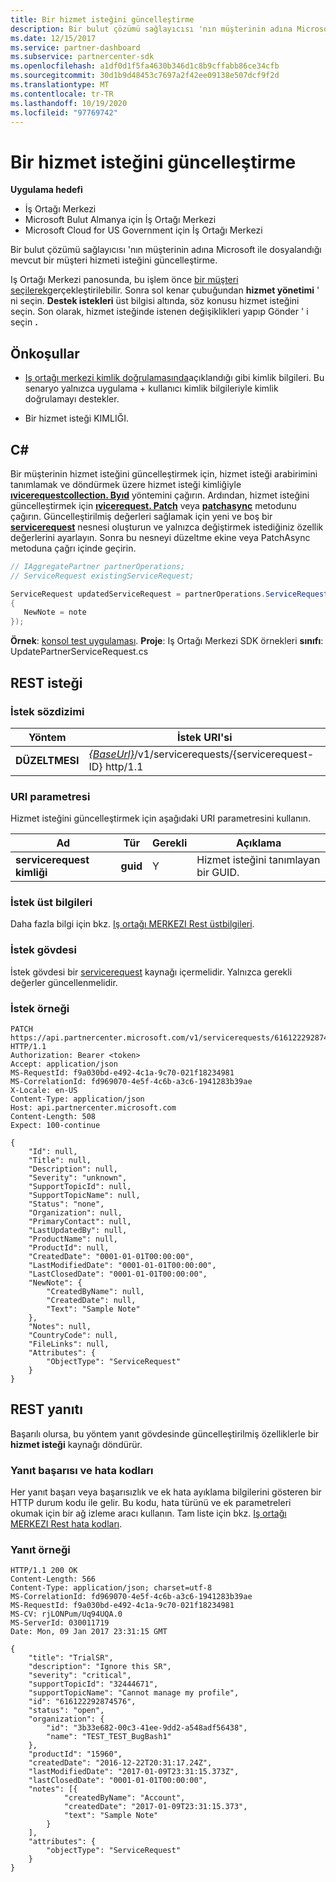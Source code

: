 ```yaml
---
title: Bir hizmet isteğini güncelleştirme
description: Bir bulut çözümü sağlayıcısı 'nın müşterinin adına Microsoft ile dosyalandığı mevcut bir müşteri hizmeti isteğini güncelleştirme.
ms.date: 12/15/2017
ms.service: partner-dashboard
ms.subservice: partnercenter-sdk
ms.openlocfilehash: a1df0d1f5fa4630b346d1c8b9cffabb86ce34cfb
ms.sourcegitcommit: 30d1b9d48453c7697a2f42ee09138e507dcf9f2d
ms.translationtype: MT
ms.contentlocale: tr-TR
ms.lasthandoff: 10/19/2020
ms.locfileid: "97769742"
---
```

# <a name="update-a-service-request"></a>Bir hizmet isteğini güncelleştirme

**Uygulama hedefi**

- İş Ortağı Merkezi
- Microsoft Bulut Almanya için İş Ortağı Merkezi
- Microsoft Cloud for US Government için İş Ortağı Merkezi

Bir bulut çözümü sağlayıcısı 'nın müşterinin adına Microsoft ile dosyalandığı mevcut bir müşteri hizmeti isteğini güncelleştirme.

Iş Ortağı Merkezi panosunda, bu işlem önce [bir müşteri seçilerek](get-a-customer-by-name.md)gerçekleştirilebilir. Sonra sol kenar çubuğundan **hizmet yönetimi** ' ni seçin. **Destek istekleri** üst bilgisi altında, söz konusu hizmet isteğini seçin. Son olarak, hizmet isteğinde istenen değişiklikleri yapıp Gönder ' i seçin **.**

## <a name="prerequisites"></a>Önkoşullar

- [Iş ortağı merkezi kimlik doğrulamasında](partner-center-authentication.md)açıklandığı gibi kimlik bilgileri. Bu senaryo yalnızca uygulama + kullanıcı kimlik bilgileriyle kimlik doğrulamayı destekler.

- Bir hizmet isteği KIMLIĞI.

## <a name="c"></a>C\#

Bir müşterinin hizmet isteğini güncelleştirmek için, hizmet isteği arabirimini tanımlamak ve döndürmek üzere hizmet isteği kimliğiyle [**ıvicerequestcollection. Byıd**](/dotnet/api/microsoft.store.partnercenter.servicerequests.iservicerequestcollection.byid) yöntemini çağırın. Ardından, hizmet isteğini güncelleştirmek için [**ıvicerequest. Patch**](/dotnet/api/microsoft.store.partnercenter.servicerequests.iservicerequest.patch) veya [**patchasync**](/dotnet/api/microsoft.store.partnercenter.servicerequests.iservicerequest.patchasync) metodunu çağırın. Güncelleştirilmiş değerleri sağlamak için yeni ve boş bir [**servicerequest**](/dotnet/api/microsoft.store.partnercenter.models.servicerequests.servicerequest) nesnesi oluşturun ve yalnızca değiştirmek istediğiniz özellik değerlerini ayarlayın. Sonra bu nesneyi düzeltme ekine veya PatchAsync metoduna çağrı içinde geçirin.

``` csharp
// IAggregatePartner partnerOperations;
// ServiceRequest existingServiceRequest;

ServiceRequest updatedServiceRequest = partnerOperations.ServiceRequests.ById(existingServiceRequest.Id).Patch(new ServiceRequest
{
   NewNote = note
});
```

**Örnek**: [konsol test uygulaması](console-test-app.md). **Proje**: Iş Ortağı Merkezi SDK örnekleri **sınıfı**: UpdatePartnerServiceRequest.cs

## <a name="rest-request"></a>REST isteği

### <a name="request-syntax"></a>İstek sözdizimi

| Yöntem    | İstek URI'si                                                                                 |
|-----------|---------------------------------------------------------------------------------------------|
| **DÜZELTMESI** | [*{BaseUrl}*](partner-center-rest-urls.md)/v1/servicerequests/{servicerequest-ID} http/1.1 |

### <a name="uri-parameter"></a>URI parametresi

Hizmet isteğini güncelleştirmek için aşağıdaki URI parametresini kullanın.

| Ad                  | Tür     | Gerekli | Açıklama                                 |
|-----------------------|----------|----------|---------------------------------------------|
| **servicerequest kimliği** | **guid** | Y        | Hizmet isteğini tanımlayan bir GUID. |

### <a name="request-headers"></a>İstek üst bilgileri

Daha fazla bilgi için bkz. [Iş ortağı MERKEZI Rest üstbilgileri](headers.md).

### <a name="request-body"></a>İstek gövdesi

İstek gövdesi bir [servicerequest](service-request-resources.md) kaynağı içermelidir. Yalnızca gerekli değerler güncellenmelidir.

### <a name="request-example"></a>İstek örneği

```http
PATCH https://api.partnercenter.microsoft.com/v1/servicerequests/616122292874576 HTTP/1.1
Authorization: Bearer <token>
Accept: application/json
MS-RequestId: f9a030bd-e492-4c1a-9c70-021f18234981
MS-CorrelationId: fd969070-4e5f-4c6b-a3c6-1941283b39ae
X-Locale: en-US
Content-Type: application/json
Host: api.partnercenter.microsoft.com
Content-Length: 508
Expect: 100-continue

{
    "Id": null,
    "Title": null,
    "Description": null,
    "Severity": "unknown",
    "SupportTopicId": null,
    "SupportTopicName": null,
    "Status": "none",
    "Organization": null,
    "PrimaryContact": null,
    "LastUpdatedBy": null,
    "ProductName": null,
    "ProductId": null,
    "CreatedDate": "0001-01-01T00:00:00",
    "LastModifiedDate": "0001-01-01T00:00:00",
    "LastClosedDate": "0001-01-01T00:00:00",
    "NewNote": {
        "CreatedByName": null,
        "CreatedDate": null,
        "Text": "Sample Note"
    },
    "Notes": null,
    "CountryCode": null,
    "FileLinks": null,
    "Attributes": {
        "ObjectType": "ServiceRequest"
    }
}
```

## <a name="rest-response"></a>REST yanıtı

Başarılı olursa, bu yöntem yanıt gövdesinde güncelleştirilmiş özelliklerle bir **hizmet isteği** kaynağı döndürür.

### <a name="response-success-and-error-codes"></a>Yanıt başarısı ve hata kodları

Her yanıt başarı veya başarısızlık ve ek hata ayıklama bilgilerini gösteren bir HTTP durum kodu ile gelir. Bu kodu, hata türünü ve ek parametreleri okumak için bir ağ izleme aracı kullanın. Tam liste için bkz. [Iş ortağı MERKEZI Rest hata kodları](error-codes.md).

### <a name="response-example"></a>Yanıt örneği

```http
HTTP/1.1 200 OK
Content-Length: 566
Content-Type: application/json; charset=utf-8
MS-CorrelationId: fd969070-4e5f-4c6b-a3c6-1941283b39ae
MS-RequestId: f9a030bd-e492-4c1a-9c70-021f18234981
MS-CV: rjLONPum/Uq94UQA.0
MS-ServerId: 030011719
Date: Mon, 09 Jan 2017 23:31:15 GMT

{
    "title": "TrialSR",
    "description": "Ignore this SR",
    "severity": "critical",
    "supportTopicId": "32444671",
    "supportTopicName": "Cannot manage my profile",
    "id": "616122292874576",
    "status": "open",
    "organization": {
        "id": "3b33e682-00c3-41ee-9dd2-a548adf56438",
        "name": "TEST_TEST_BugBash1"
    },
    "productId": "15960",
    "createdDate": "2016-12-22T20:31:17.24Z",
    "lastModifiedDate": "2017-01-09T23:31:15.373Z",
    "lastClosedDate": "0001-01-01T00:00:00",
    "notes": [{
            "createdByName": "Account",
            "createdDate": "2017-01-09T23:31:15.373",
            "text": "Sample Note"
        }
    ],
    "attributes": {
        "objectType": "ServiceRequest"
    }
}
```
